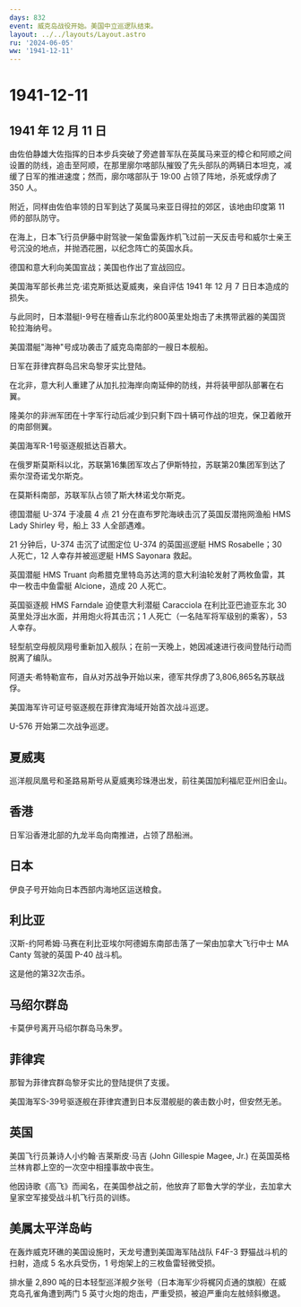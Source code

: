 ```yaml
---
days: 832
event: 威克岛战役开始。美国中立巡逻队结束。
layout: ../../layouts/Layout.astro
ru: '2024-06-05'
ww: '1941-12-11'
---
```


# 1941-12-11

## 1941 年 12 月 11 日

由佐伯静雄大佐指挥的日本步兵突破了旁遮普军队在英属马来亚的樟仑和阿顺之间设置的防线，追击至阿顺，在那里廓尔喀部队摧毁了先头部队的两辆日本坦克，减缓了日军的推进速度；然而，廓尔喀部队于
19:00 占领了阵地，杀死或俘虏了 350 人。

附近，同样由佐伯率领的日军到达了英属马来亚日得拉的郊区，该地由印度第 11
师的部队防守。

在海上，日本飞行员伊藤中尉驾驶一架鱼雷轰炸机飞过前一天反击号和威尔士亲王号沉没的地点，并抛洒花圈，以纪念阵亡的英国水兵。

德国和意大利向美国宣战；美国也作出了宣战回应。

美国海军部长弗兰克·诺克斯抵达夏威夷，亲自评估 1941 年 12 月 7
日日本造成的损失。

与此同时，日本潜艇I-9号在檀香山东北约800英里处炮击了未携带武器的美国货轮拉海纳号。

美国潜艇"海神"号成功袭击了威克岛南部的一艘日本舰船。

日军在菲律宾群岛吕宋岛黎牙实比登陆。

在北非，意大利人重建了从加扎拉海岸向南延伸的防线，并将装甲部队部署在右翼。

隆美尔的非洲军团在十字军行动后减少到只剩下四十辆可作战的坦克，保卫着敞开的南部侧翼。

美国海军R-1号驱逐舰抵达百慕大。

在俄罗斯莫斯科以北，苏联第16集团军攻占了伊斯特拉，苏联第20集团军到达了索尔涅奇诺戈尔斯克。

在莫斯科南部，苏联军队占领了斯大林诺戈尔斯克。

德国潜艇 U-374 于凌晨 4 点 21 分在直布罗陀海峡击沉了英国反潜拖网渔船 HMS
Lady Shirley 号，船上 33 人全部遇难。

21 分钟后，U-374 击沉了试图定位 U-374 的英国巡逻艇 HMS Rosabelle；30
人死亡，12 人幸存并被巡逻艇 HMS Sayonara 救起。

英国潜艇 HMS Truant
向希腊克里特岛苏达湾的意大利油轮发射了两枚鱼雷，其中一枚击中鱼雷艇
Alcione，造成 20 人死亡。

英国驱逐舰 HMS Farndale 迫使意大利潜艇 Caracciola 在利比亚巴迪亚东北 30
英里处浮出水面，并用炮火将其击沉；1 人死亡（一名陆军将军级别的乘客），53
人幸存。

轻型航空母舰凤翔号重新加入舰队；在前一天晚上，她因减速进行夜间登陆行动而脱离了编队。

阿道夫·希特勒宣布，自从对苏战争开始以来，德军共俘虏了3,806,865名苏联战俘。

美国海军许可证号驱逐舰在菲律宾海域开始首次战斗巡逻。

U-576 开始第二次战争巡逻。

## 夏威夷

巡洋舰凤凰号和圣路易斯号从夏威夷珍珠港出发，前往美国加利福尼亚州旧金山。

## 香港

日军沿香港北部的九龙半岛向南推进，占领了昂船洲。

## 日本

伊良子号开始向日本西部内海地区运送粮食。

## 利比亚

汉斯-约阿希姆·马赛在利比亚埃尔阿德姆东南部击落了一架由加拿大飞行中士 MA
Canty 驾驶的英国 P-40 战斗机。

这是他的第32次击杀。

## 马绍尔群岛

卡莫伊号离开马绍尔群岛马朱罗。

## 菲律宾

那智为菲律宾群岛黎牙实比的登陆提供了支援。

美国海军S-39号驱逐舰在菲律宾遭到日本反潜舰艇的袭击数小时，但安然无恙。

## 英国

美国飞行员兼诗人小约翰·吉莱斯皮·马吉 (John Gillespie Magee, Jr.)
在英国英格兰林肯郡上空的一次空中相撞事故中丧生。

他因诗歌《高飞》而闻名，在美国参战之前，他放弃了耶鲁大学的学业，去加拿大皇家空军接受战斗机飞行员的训练。

## 美属太平洋岛屿

在轰炸威克环礁的美国设施时，天龙号遭到美国海军陆战队 F4F-3
野猫战斗机的扫射，造成 5 名水兵受伤，1 号炮架上的三枚鱼雷轻微受损。

排水量 2,890
吨的日本轻型巡洋舰夕张号（日本海军少将梶冈贞通的旗舰）在威克岛孔雀角遭到两门
5 英寸火炮的炮击，严重受损，被迫严重向左舷倾斜撤退。